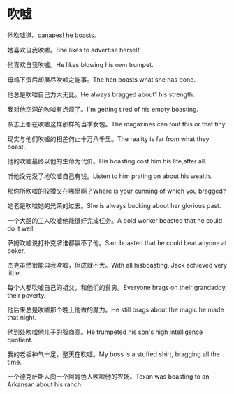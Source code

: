 # 吹嘘

<p><span class="chinese">他吹嘘道。</span><span class="english">canapes! he boasts.</span></p>

<p><span class="chinese">她喜欢自我吹嘘。</span><span class="english">She likes to advertise herself.</span></p>

<p><span class="chinese">他喜欢自我吹嘘。</span><span class="english">He likes blowing his own trumpet.</span></p>

<p><span class="chinese">母鸡下蛋后却展尽吹嘘之能事。</span><span class="english">The hen boasts what she has done.</span></p>

<p><span class="chinese">他总是吹嘘自己力大无比。</span><span class="english">He always bragged about1 his strength.</span></p>

<p><span class="chinese">我对他空洞的吹嘘有点烦了。</span><span class="english">I'm getting tired of his empty boasting.</span></p>

<p><span class="chinese">杂志上都在吹嘘这样那样的当季女包。</span><span class="english">The magazines can tout this or that tiny</span></p>

<p><span class="chinese">现实与他们吹嘘的相差何止十万八千里。</span><span class="english">The reality is far from what they boast.</span></p>

<p><span class="chinese">他的吹嘘最终以他的生命为代价。</span><span class="english">His boasting cost him his life,after all.</span></p>

<p><span class="chinese">听他没完没了地吹嘘自己有钱。</span><span class="english">Listen to him prating on about his wealth.</span></p>

<p><span class="chinese">那你所吹嘘的狡猾又在哪里啊？</span><span class="english">Where is your cunning of which you bragged?</span></p>

<p><span class="chinese">她老是吹嘘她的光荣的过去。</span><span class="english">She is always bucking about her glorious past.</span></p>

<p><span class="chinese">一个大胆的工人吹嘘他能很好完成任务。</span><span class="english">A bold worker boasted that he could do it well.</span></p>

<p><span class="chinese">萨姆吹嘘说打扑克牌谁都赢不了他。</span><span class="english">Sam boasted that he could beat anyone at poker.</span></p>

<p><span class="chinese">杰克虽然很能自我吹嘘，但成就不大。</span><span class="english">With all hisboasting, Jack achieved very little.</span></p>

<p><span class="chinese">每个人都吹嘘自己的祖父，和他们的贫穷。</span><span class="english">Everyone brags on their grandaddy, their poverty.</span></p>

<p><span class="chinese">他后来总是吹嘘那个晚上他做的魔力。</span><span class="english">He still brags about the magic he made that night.</span></p>

<p><span class="chinese">他到处吹嘘他儿子的智商高。</span><span class="english">He trumpeted his son's high intelligence quotient.</span></p>

<p><span class="chinese">我的老板神气十足，整天在吹嘘。</span><span class="english">My boss is a stuffed shirt, bragging all the time.</span></p>

<p><span class="chinese">一个德克萨斯人向一个阿肯色人吹嘘他的农场。</span><span class="english">Texan was boasting to an Arkansan about his ranch.</span></p>


